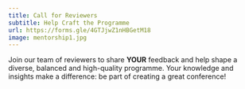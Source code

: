 ```yaml
---
title: Call for Reviewers
subtitle: Help Craft the Programme
url: https://forms.gle/4GTJjwZ1nHBGetM18
image: mentorship1.jpg
---
```


Join our team of reviewers to share **YOUR** feedback and help shape a diverse, balanced and high-quality programme. Your knowledge and insights make a difference: be part of creating a great conference!